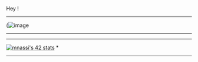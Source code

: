 Hey !

***********************************************************************************************************
(![image](https://user-images.githubusercontent.com/115360141/211529492-37ee055d-a5d5-4c25-bc6a-62aea2220407.png)
***********************************************************************************************************

***********************************************************************************************************
[![mnassi's 42 stats](https://badge.mediaplus.ma/binary/mnassi)](https://github.com/mnassi/badge42)       *
***********************************************************************************************************
